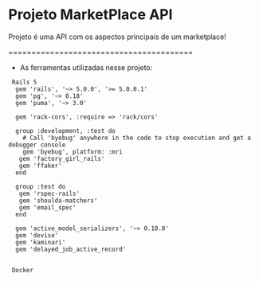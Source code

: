 # Projeto MarketPlace API

Projeto é uma API com os aspectos principais de um marketplace!

========================================
- As ferramentas utilizadas nesse projeto:

 ```
  Rails 5
   gem 'rails', '~> 5.0.0', '>= 5.0.0.1'
   gem 'pg', '~> 0.18'
   gem 'puma', '~> 3.0'

   gem 'rack-cors', :require => 'rack/cors'

   group :development, :test do
     # Call 'byebug' anywhere in the code to stop execution and get a debugger console
     gem 'byebug', platform: :mri
    gem 'factory_girl_rails'
    gem 'ffaker'
   end

   group :test do
    gem 'rspec-rails'
    gem 'shoulda-matchers'
    gem 'email_spec'
   end

   gem 'active_model_serializers', '~> 0.10.0'
   gem 'devise'
   gem 'kaminari'
   gem 'delayed_job_active_record'


  Docker

```

